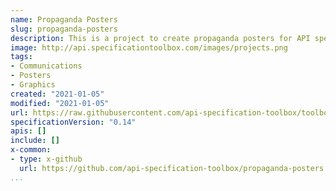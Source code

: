 ```yaml
---
name: Propaganda Posters
slug: propaganda-posters
description: This is a project to create propaganda posters for API specifications. It would be nice to have motivational and inspirational posters that help folks get behind API specifications for meaningful purposes. Like other projects we are using Github to manage efforts around this work, and if you want to get involved feel free to submit a Github issue or send email to info@apievangelist.com.
image: http://api.specificationtoolbox.com/images/projects.png
tags:
- Communications
- Posters
- Graphics
created: "2021-01-05"
modified: "2021-01-05"
url: https://raw.githubusercontent.com/api-specification-toolbox/toolbox/main/_projects/propaganda-posters.md
specificationVersion: "0.14"
apis: []
include: []
x-common:
- type: x-github
  url: https://github.com/api-specification-toolbox/propaganda-posters
...
```

